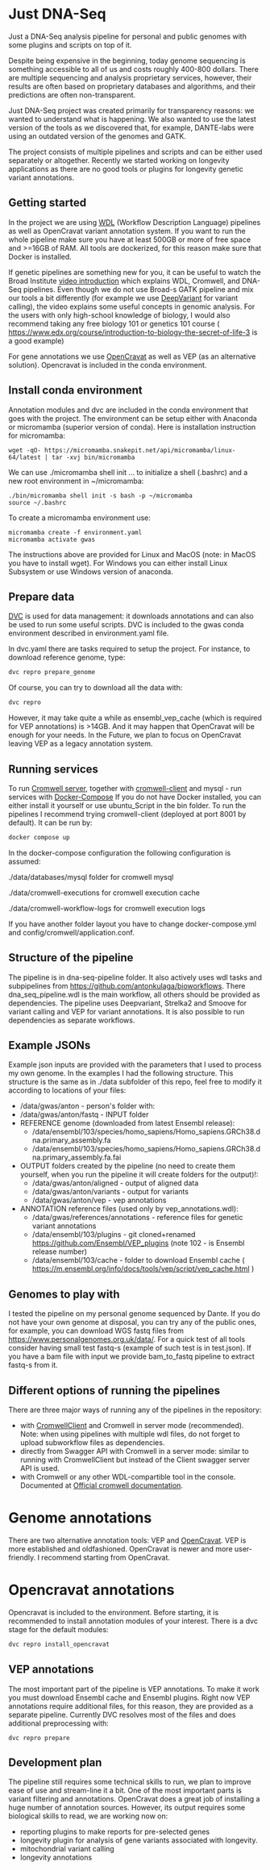 Just DNA-Seq
==============

Just a DNA-Seq analysis pipeline for personal and public genomes with some plugins and scripts on top of it.

Despite being expensive in the beginning, today genome sequencing is something accessible to all of us and costs roughly 400-800 dollars.
There are multiple sequencing and analysis proprietary services, however, their results are often based on proprietary databases and algorithms, and their predictions are often non-transparent.

Just DNA-Seq project was created primarily for transparency reasons: we wanted to understand what is happening. 
We also wanted to use the latest version of the tools as we discovered that, for example, DANTE-labs were using an outdated version of the genomes and GATK.

The project consists of multiple pipelines and scripts and can be either used separately or altogether.
Recently we started working on longevity applications as there are no good tools or plugins for longevity genetic variant annotations.

Getting started
---------------

In the project we are using [WDL](https://openwdl.org/) (Workflow Description Language) pipelines as well as OpenCravat variant annotation system.
If you want to run the whole pipeline make sure you have at least 500GB or more of free space and >=16GB of RAM. 
All tools are dockerized, for this reason make sure that Docker is installed.

If genetic pipelines are something new for you, it can be useful to watch the Broad Institute [video introduction](https://www.youtube.com/watch?v=aTAQ2eA_iOc&feature=youtu.be&fbclid=IwAR0r2YeeJMEh2XFmat6OIEmbmGWXEvye3UYplvSheYFl7mJ1ijR65G0awLc) which explains WDL, Cromwell, and DNA-Seq pipelines.
Even though we do not use Broad-s GATK pipeline and mix our tools a bit differently (for example we use [DeepVariant](https://academic.oup.com/bioinformatics/article/36/24/5582/6064144) for variant calling), the video explains some useful concepts in genomic analysis.
For the users with only high-school knowledge of biology, I would also recommend taking any free biology 101 or genetics 101 course ( https://www.edx.org/course/introduction-to-biology-the-secret-of-life-3 is a good example)

For gene annotations we use [OpenCravat](https://opencravat.org/) as well as VEP (as an alternative solution).
Opencravat is included in the conda environment. 


Install conda environment
-------------------------
Annotation modules and dvc are included in the conda environment that goes with the project.
The environment can be setup either with Anaconda or micromamba (superior version of conda).
Here is installation instruction for micromamba:
```
wget -qO- https://micromamba.snakepit.net/api/micromamba/linux-64/latest | tar -xvj bin/micromamba
```
We can use ./micromamba shell init ... to initialize a shell (.bashrc) and a new root environment in ~/micromamba:
```
./bin/micromamba shell init -s bash -p ~/micromamba
source ~/.bashrc
```
To create a micromamba environment use:
```
micromamba create -f environment.yaml
micromamba activate gwas
```

The instructions above are provided for Linux and MacOS (note: in MacOS you have to install wget). 
For Windows you can either install Linux Subsystem or use Windows version of anaconda.

Prepare data
------------

[DVC](https://dvc.org/) is used for data management: it downloads annotations and can also be used to run some useful scripts.
DVC is included to the gwas conda environment described in environment.yaml file.

In dvc.yaml there are tasks required to setup the project. For instance, to download reference genome, type:
```bash
dvc repro prepare_genome
```
Of course, you can try to download all the data with:
```bash
dvc repro
```
However, it may take quite a while as ensembl_vep_cache (which is required for VEP annotations) is >14GB. 
And it may happen that OpenCravat will be enough for your needs.
In the Future, we plan to focus on OpenCravat leaving VEP as a legacy annotation system.


Running services
----------------

To run [Cromwell server](https://cromwell.readthedocs.io/en/stable/), together with [cromwell-client](https://github.com/antonkulaga/cromwell-client) and mysql - run services with [Docker-Compose](https://docs.docker.com/compose/install/) 
If you do not have Docker installed, you can either install it yourself or use ubuntu_Script in the bin folder.
To run the pipelines I recommend trying cromwell-client (deployed at port 8001 by default).
It can be run by:
```bash
docker compose up
```

In the docker-compose configuration the following configuration is assumed:
  
./data/databases/mysql folder for cromwell mysql

./data/cromwell-executions for cromwell execution cache

./data/cromwell-workflow-logs for cromwell execution logs

If you have another folder layout you have to change docker-compose.yml and config/cromwell/application.conf.


Structure of the pipeline
-------------------------

The pipeline is in dna-seq-pipeline folder. It also actively uses wdl tasks and subpipelines from https://github.com/antonkulaga/bioworkflows.
There dna_seq_pipeline.wdl is the main workflow, all others should be provided as dependencies.
The pipeline uses Deepvariant, Strelka2 and Smoove for variant calling and VEP for variant annotations.
It is also possible to run dependencies as separate workflows.

Example JSONs
------------
Example json inputs are provided with the parameters that I used to process my own genome.
In the examples I had the following structure.
This structure is the same as in ./data subfolder of this repo, feel free to modify it according to locations of your files:
* /data/gwas/anton - person's folder with:
* /data/gwas/anton/fastq - INPUT folder
* REFERENCE genome (downloaded from latest Ensembl release):
    * /data/ensembl/103/species/homo_sapiens/Homo_sapiens.GRCh38.dna.primary_assembly.fa
    * /data/ensembl/103/species/homo_sapiens/Homo_sapiens.GRCh38.dna.primary_assembly.fa.fai
* OUTPUT folders created by the pipeline (no need to create them yourself, when you run the pipeline it will create folders for the output)!: 
    * /data/gwas/anton/aligned - output of aligned data
    * /data/gwas/anton/variants - output for variants
    * /data/gwas/anton/vep - vep annotations
* ANNOTATION reference files (used only by vep_annotations.wdl):
    * /data/gwas/references/annotations - reference files for genetic variant annotations
    * /data/ensembl/103/plugins - git cloned+renamed https://github.com/Ensembl/VEP_plugins (note 102 - is Ensembl release number)
    * /data/ensembl/103/cache - folder to download Ensembl cache ( https://m.ensembl.org/info/docs/tools/vep/script/vep_cache.html )
        
Genomes to play with
------------------

I tested the pipeline on my personal genome sequenced by Dante. 
If you do not have your own genome at disposal, you can try any of the public ones, for example, you can download WGS fastq files from https://www.personalgenomes.org.uk/data/.
For a quick test of all tools consider having small test fastq-s (example of such test is in test.json).
If you have a bam file with input we provide bam_to_fastq pipeline to extract fastq-s from it.


Different options of running the pipelines
-----------------

There are three major ways of running any of the pipelines in the repository:
* with [CromwellClient](https://github.com/antonkulaga/cromwell-client) and Cromwell in server mode (recommended). Note: when using pipelines with multiple wdl files, do not forget to upload subworkflow files as dependencies.
* directly from Swagger API with Cromwell in a server mode: similar to running with CromwellClient but instead of the Client swagger server API is used.
* with Cromwell or any other WDL-compartible tool in the console. Documented at [Official cromwell documentation](https://cromwell.readthedocs.io/en/stable/tutorials/FiveMinuteIntro/#step-3-running-the-workflow).

Genome annotations
==================

There are two alternative annotation tools: VEP and [OpenCravat](https://opencravat.org/). VEP is more established and oldfashioned. OpenCravat is newer and more user-friendly. I recommend starting from OpenCravat.

Opencravat annotations
======================

Opencravat is included to the environment.
Before starting, it is recommended to install annotation modules of your interest.
There is a dvc stage for the default modules:
```bash
dvc repro install_opencravat
```

VEP annotations
---------------

The most important part of the pipeline is VEP annotations.
To make it work you must download Ensembl cache and Ensembl plugins.
Right now VEP annotations require additional files, for this reason, they are provided as a separate pipeline.
Currently DVC resolves most of the files and does additional preprocessing with:
```
dvc repro prepare
```

Development plan
----------------

The pipeline still requires some technical skills to run, we plan to improve ease of use and stream-line it a bit.
One of the most important parts is variant filtering and annotations. 
OpenCravat does a great job of installing a huge number of annotation sources. 
However, its output requires some biological skills to read, we are working now on:
* reporting plugins to make reports for pre-selected genes
* longevity plugin for analysis of gene variants associated with longevity.
* mitochondrial variant calling
* longevity annotations
